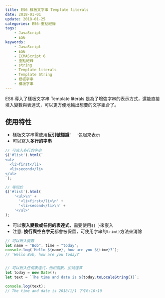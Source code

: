 ```yaml
---
title: ES6 樣板文字串 Template literals
date: 2018-01-01
update: 2018-01-25
categories: ES6-重點紀錄
tags:
    - JavaScript
    - ES6
keywords:
    - JavaScript
    - ES6
    - ECMAScript 6
    - 重點紀錄
    - string
    - Template literals
    - Template String
    - 樣板字串
    - 模板字串
---
```


ES6 導入了樣板文字串 Template literals 是為了增強字串的表示方式，還能直接填入變數與表達式，可以更方便地輸出想要的文字組合了。

<!-- more -->

## 使用特性
- 樣板文字串需使用**反引號標識**`‵  ‵`包起來表示
- 可以寫入**多行的字串**

```javascript
// 可寫入多行的字串
$('#list').html(`
<ul>
  <li>first</li>
  <li>second</li>
</ul>
`);

// 等同於
$('#list').html(
    '<ul>\n' +
      '<li>first</li>\n' +
      '<li>second</li>\n' +
    '</ul>'
);
```

- 可以**嵌入變數或任何的表達式**，需要使用`${ }`來嵌入
- 注意: **換行與空白字元**都會被保留，可使用字串的`trim()`方法來消除

```javascript
// 可以嵌入變數
let name = "Bob", time = "today";
console.log(`Hello ${name}, how are you ${time}?`);
// 'Hello Bob, how are you today?'


// 可以嵌入任何表達式，例如函數、加減運算
let today = new Date();
let text = `The time and date is ${today.toLocaleString()}`;

console.log(text);
// The time and date is 2018/1/1 下午6:10:10
```

